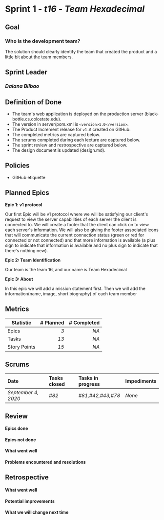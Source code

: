 # Sprint 1 - *t16* - *Team Hexadecimal*

## Goal
### Who is the development team?
The solution should clearly identify the team that created the product and a little bit about the team members.

## Sprint Leader
### *Daiana Bilbao*

## Definition of Done

* The team's web application is deployed on the production server (black-bottle.cs.colostate.edu).
* The version in server/pom.xml is `<version>1.0</version>`.
* The Product Increment release for `v1.0` created on GitHub.
* The completed metrics are captured below.
* The scrums completed during each lecture are captured below.
* The sprint review and restrospective are captured below.
* The design document is updated (design.md).


## Policies

* GitHub etiquette


## Planned Epics


**Epic 1: v1 protocol**

Our first Epic will be v1 protocol where we will be satisfying our client's request to view the server capabilities of each server the client is connected to. 
We will create a footer that the client can click on to view each server's information. We will also be giving the footer associated icons that will communicate the current connection status (green or red for connected or not connected) and that more information is available (a plus sign to indicate that information is available and no plus sign to indicate that there's nothing new).

**Epic 2: Team Identification**

Our team is the team 16, and our name is Team Hexadecimal

**Epic 3: About**
  
In this epic we will add a mission statement first. Then we will add the information(name, image, short biography) of each team member

## Metrics

| Statistic | # Planned | # Completed |
| --- | ---: | ---: |
| Epics | *3* | *NA* |
| Tasks |  *13*   | *NA* | 
| Story Points |  *15*  | *NA* | 


## Scrums

| Date | Tasks closed  | Tasks in progress | Impediments |
| :--- | :--- | :--- | :--- |
| *September 4, 2020* | *#82* | *#81,#42,#43,#78* | *None* | 


## Review

#### Epics done  

#### Epics not done 

#### What went well

#### Problems encountered and resolutions


## Retrospective

#### What went well

#### Potential improvements

#### What we will change next time

